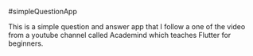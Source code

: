 #simpleQuestionApp

This is a simple question and answer app that I follow a one of the video from a youtube channel called Academind which teaches Flutter for beginners.
